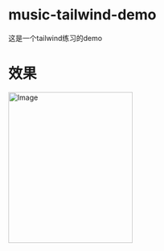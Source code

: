 # music-tailwind-demo
 这是一个tailwind练习的demo
# 效果
<img src="https://github.com/wangyuening0522/music-tailwind-demo/assets/111636755/37fc5109-f824-4cb5-84af-5b3585659ac6" alt="Image" width="70%" height="300">


